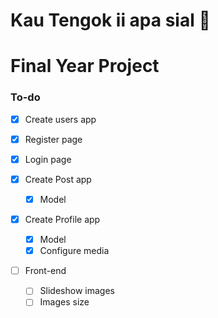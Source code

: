 # Kau Tengok ii apa sial 🖕
# Final Year Project
### To-do
- [x]  Create users app
  - [x] Register page
  - [x] Login page

- [x] Create Post app
  - [x] Model


- [x] Create Profile app
  - [x] Model
  - [x] Configure media

- [ ] Front-end
  - [ ] Slideshow images
  - [ ] Images size
